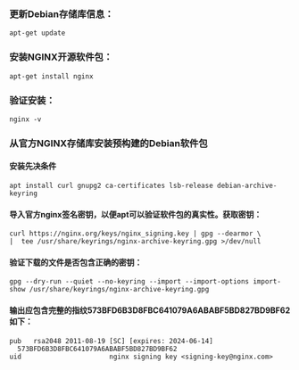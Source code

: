 ### 更新Debian存储库信息：
    apt-get update
### 安装NGINX开源软件包：
    apt-get install nginx
### 验证安装：
    nginx -v
### 从官方NGINX存储库安装预构建的Debian软件包
#### 安装先决条件
    apt install curl gnupg2 ca-certificates lsb-release debian-archive-keyring
#### 导入官方nginx签名密钥，以便apt可以验证软件包的真实性。获取密钥：
    curl https://nginx.org/keys/nginx_signing.key | gpg --dearmor \
    |  tee /usr/share/keyrings/nginx-archive-keyring.gpg >/dev/null
#### 验证下载的文件是否包含正确的密钥：
    gpg --dry-run --quiet --no-keyring --import --import-options import-show /usr/share/keyrings/nginx-archive-keyring.gpg
#### 输出应包含完整的指纹573BFD6B3D8FBC641079A6ABABF5BD827BD9BF62如下：
    pub   rsa2048 2011-08-19 [SC] [expires: 2024-06-14]
      573BFD6B3D8FBC641079A6ABABF5BD827BD9BF62
    uid                      nginx signing key <signing-key@nginx.com>
